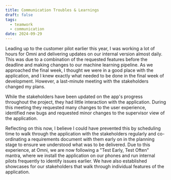 ```yaml
---
title: Communication Troubles & Learnings
draft: false
tags:
  - teamwork
  - communication
date: 2024-09-29
---
```

Leading up to the customer pilot earlier this year, I was working a lot of hours for Omni and delivering updates on our internal version almost daily. This was due to a combination of the requested features before the deadline and making changes to our machine learning pipeline. As we approached the final week, I thought we were in a good place with the application, and I knew exactly what needed to be done in the final week of development. However, a last-minute meeting with the stakeholders changed my plans. 

While the stakeholders have been updated on the app's progress throughout the project, they had little interaction with the application. During this meeting they requested many changes to the user experience, identified new bugs and requested minor changes to the supervisor view of the application.  

Reflecting on this now, I believe I could have prevented this by scheduling time to walk through the application with the stakeholders regularly and co-ordinating a requirements document with them early on in the planning stage to ensure we understood what was to be delivered. Due to this experience, at Omni, we are now following a "Test Early, Test Often" mantra, where we install the application on our phones and run internal pilots frequently to identify issues earlier. We have also established showcases for our stakeholders that walk through individual features of the application. 

